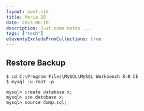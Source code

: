 ```yaml
---
layout: post.njk
title: Maria DB
date: 2023-06-10
description: Just some notes ...
tags: ["tech"]
eleventyExcludeFromCollections: true
---  
```



## Restore Backup


```
$ cd C:\Program Files\MySQL\MySQL Workbench 8.0 CE
$ mysql -u root -p

mysql> create database x;
mysql> use database x;
mysql> source dump.sql;

```
